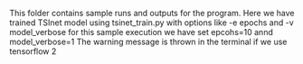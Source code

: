 This folder contains sample runs and outputs for the program.
Here we have trained TSInet model using tsinet_train.py with options like -e epochs and -v model_verbose for this sample execution we have set epcohs=10 annd model_verbose=1
The warning message is thrown in the terminal if we use tensorflow 2 
